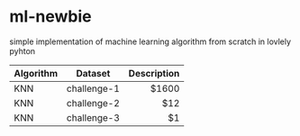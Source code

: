 # ml-newbie
simple implementation of machine learning algorithm from scratch in  lovlely pyhton


| Algorithm  | Dataset  | Description |
| :------------ |:---------------:| -------------------------------:|
| KNN      | challenge-1 | $1600 |
| KNN      | challenge-2        |   $12 |
| KNN | challenge-3      |    $1 |
